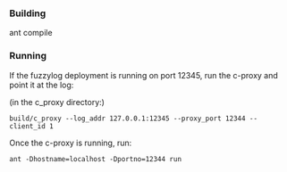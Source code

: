 ### Building
ant compile

### Running 

If the fuzzylog deployment is running on port 12345, run the c-proxy and point it at the log:

(in the c_proxy directory:)

`build/c_proxy --log_addr 127.0.0.1:12345 --proxy_port 12344 --client_id 1`

Once the c-proxy is running, run:

`ant -Dhostname=localhost -Dportno=12344 run`
